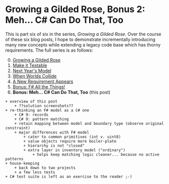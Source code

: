 Growing a Gilded Rose, Bonus 2: Meh... C# Can Do That, Too
===

This is part six of six in the series, _Growing a Gilded Rose_. Over the
course of these six blog posts, I hope to demonstrate incrementally
introducing many new concepts while extending a legacy code base which has
thorny requirements. The full series is as follows:

0. [Growing a Gilded Rose][0]
1. [Make it Testable][1]
1. [Next Year's Model][2]
1. [When Worlds Collide][3]
1. [A New Requirement Appears][4]
1. [Bonus: F# All the Things!][5]
1. **Bonus: Meh... C# Can Do That, Too** (this post)

```
+ overview of this post
    + ??solution screenshots??
+ re-thinking an F# model as a C# one
    + C# 9: records
    + C# 9: pattern matching
    + retain mapping between model and boundary type (observe original constraint)
    + major differences with F# model
        + cater to common primitives (int v. uint8)
        + value objects require more boiler-plate
        + hierarchy is not "closed"
        + extra layer in inventory model ("ordinary")
            + helps keep matching logic cleaner... because no active patterns
+ house-keeping
    + back down to two projects
    + a few less tests
+ C# test suite is left as an exercise to the reader ;-)
```


[0]: https://paul.blasuc.ci/grow-a-rose.html
[1]: https://paul.blasuc.ci/rose-1-testable.html
[2]: https://paul.blasuc.ci/rose-2-model-fs.html
[3]: https://paul.blasuc.ci/rose-3-coalesce.html
[4]: https://paul.blasuc.ci/rose-4-extended.html
[5]: https://paul.blasuc.ci/rose-5-fs-alone.html
[6]: https://paul.blasuc.ci/rose-6-model-cs.html
[7]: https://github.com/pblasucci/GrowningGildedRose
